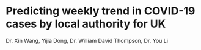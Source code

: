 # Predicting weekly trend in COVID-19 cases by local authority for UK
Dr. Xin Wang, Yijia Dong, Dr. William David Thompson, Dr. You Li
